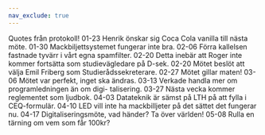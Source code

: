 ```yaml
---
nav_exclude: true
---
```


Quotes från protokoll!
01-23 Henrik önskar sig Coca Cola vanilla till nästa möte.
01-30 Mackbiljettsystemet fungerar inte bra.
02-06 Förra kallelsen fastnade tyvärr i vårt egna spamfilter.
02-20 Detta inebär att Roger inte kommer fortsätta som studievägledare på D-sek.
02-20 Mötet beslöt att välja Emil Friberg som Studierådssekreterare.
02-27 Mötet gillar maten!
03-06 Mötet var perfekt, inget ska ändras.
03-13 Verkade handla mer om programledningen än om digi-
talisering.
03-27 Nästa vecka kommer reglementet som ljudbok.
04-03 Datateknik är sämst på LTH på att fylla i CEQ-formulär.
04-10 LED vill inte ha mackbilljeter på det sättet det fungerar nu.
04-17 Digitaliseringsmöte, vad händer? Ta över världen!
05-08 Rulla en tärning om vem som får 100kr?
